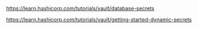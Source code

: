 https://learn.hashicorp.com/tutorials/vault/database-secrets

https://learn.hashicorp.com/tutorials/vault/getting-started-dynamic-secrets